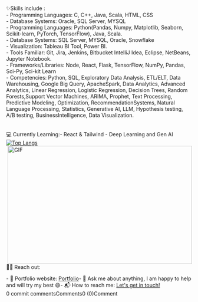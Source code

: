 <br>✨Skills include :<br>- Programming Languages: C, C++, Java, Scala, HTML, CSS<br>- Database Systems: Oracle, SQL Server, MYSQL<br>- Programming Languages: Python(Pandas, Numpy, Matplotlib, Seaborn, Scikit-learn, PyTorch, TensorFlow), Java, Scala.<br>- Database Systems: SQL Server, MYSQL, Oracle, Snowflake<br>- Visualization: Tableau BI Tool, Power BI.<br>- Tools Familiar: Git, Jira, Jenkins, Bitbucket IntelliJ Idea, Eclipse, NetBeans, Jupyter Notebook.<br>- Frameworks/Libraries: Node, React, Flask, TensorFlow, NumPy, Pandas, Sci-Py, Sci-kit Learn <br>- Competencies: Python, SQL, Exploratory Data Analysis, ETL/ELT, Data Warehousing, Google Big Query, ApacheSpark, Data Analytics, Advanced Analytics, Linear Regression, Logistic Regression, Decision Trees, Random Forests,Support Vector Machines, ARIMA, Prophet, Text Processing, Predictive Modeling, Optimization, RecommendationSystems, Natural Language Processing, Statistics, Generative AI, LLM, Hypothesis testing, A/B testing, BusinessIntelligence, Data Visualization.<br><br><br>💻 Currently Learning:- React & Tailwind           - Deep Learning and Gen AI         <!--- Adding language github stats -->[![Top Langs](https://github-readme-stats.vercel.app/api/top-langs/?username=rahulpadwani&layout=compact&hide=jupyter%20notebook,SCSS,HCL)](https://github.com/anuraghazra/github-readme-stats)<!-- code gif--><img align="right" alt="GIF" src="./code.gif" width="500" height="320" /><br>🙋‍♂️ Reach out:<br></p>- 🎯 Portfolio website: [Portfolio](https://rahulpadwani.github.io/Portfolio/)- 💬 Ask me about anything, I am happy to help and will try my best :smile:- 📬 How to reach me: [Let's get in touch!](https://www.linkedin.com/in/rahulpadwani/)<!--- 📊 Data Science Portfolio - https://www.datascienceportfol.io/preethi_s --><br><!-- Profile Views -->
0 commit commentsComments0 (0)Comment
